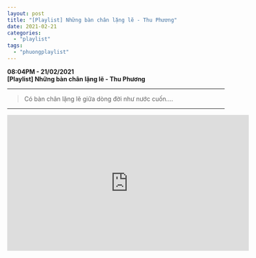 ```yaml
---
layout: post
title: "[Playlist] Những bàn chân lặng lẽ - Thu Phương"
date: 2021-02-21
categories: 
  - "playlist"
tags: 
  - "phuongplaylist"
---
```


**08:04PM - 21/02/2021**  
**\[Playlist\] Những bàn chân lặng lẽ - Thu Phương**

* * *

> Có bàn chân lặng lẽ giữa dòng đời như nước cuốn....

* * *
<iframe
  width="560"
  height="315"
  src="https://www.youtube.com/embed/Tp4x0nU2Sf4"
  frameborder="0"
  allow="accelerometer; autoplay; clipboard-write; encrypted-media; gyroscope; picture-in-picture"
  allowfullscreen>
</iframe>
